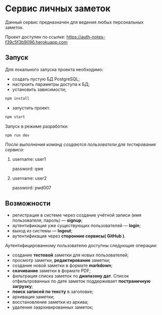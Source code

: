 # Сервис личных заметок

Данный сервис предназначен для ведения любых персональных заметок.

Проект доступен по ссылке: https://auth-notes-f39c5f3b9096.herokuapp.com

## Запуск

Для локального запуска проекта необходимо:

- создать пустую БД PostgreSQL;
- настроить параметры доступа к БД;
- установить зависимости;

```bash
npm install
```

- запустить проект.

```bash
npm start
```

Запуск в режиме разработки:

```bash
npm run dev
```

_После выполнения команд создаются пользователи для тестирования сервиса:_

1. username: user1

   password: qwe

2. username: user2

   password: pwd007

## Возможности

- регистрация в системе через создание учётной записи (имя пользователя, пароль) — **signup**;
- аутентификация уже существующих пользователей — **login**;
- выход из системы — **logout**;
- аутентификация через **сторонние сервисы( GitHub )**.

Аутентифицированному пользователю доступны следующие операции:

- создание **тестовой** заметки для новых пользователей;
- просмотр заметки, **редактирование** заметки;
- создание новой заметки в формате **markdown**;
- **скачивание** заметки в формате PDF;
- фильтрация списка заметок по **диапазону дат**. Список отфильтрованных по дате заметок поддерживает **постраничную загрузку**;
- **поиск записей по тексту** в заголовке;
- архивация заметки;
- восстановление заметки из архива;
- удаление заархивированных заметок;
